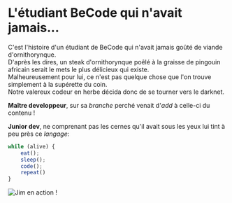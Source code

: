 # L'étudiant BeCode qui n'avait jamais...

C'est l'histoire d'un étudiant de BeCode qui n'avait jamais goûté de viande d'ornithorynque.  
D'après les dires, un steak d'ornithorynque poêlé à la graisse de pingouin africain serait le mets le plus délicieux qui existe.  
Malheureusement pour lui, ce n'est pas quelque chose que l'on trouve simplement à la supérette du coin.  
Notre valereux codeur en herbe décida donc de se tourner vers le darknet.  

**Maître developpeur**, sur sa _branche_ perché venait d'_add_ à celle-ci du contenu !

**Junior dev**, ne comprenant pas les cernes qu'il avait sous les yeux lui tint à peu près ce _langage_:

```javascript
while (alive) {
    eat();
    sleep();
    code();
    repeat()
}
```
![Jim en action !](https://media.giphy.com/media/fQZX2aoRC1Tqw/source.gif)